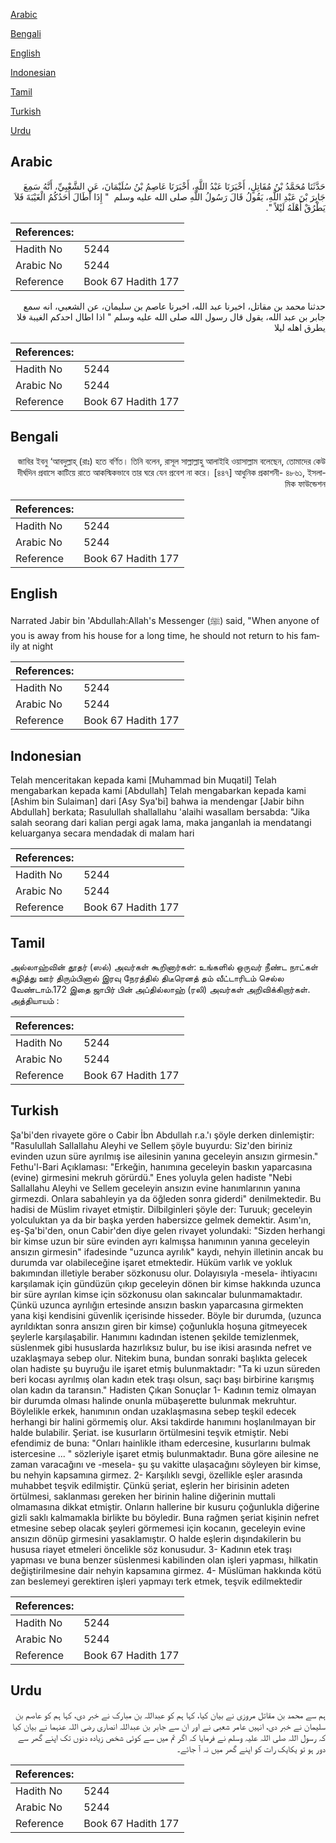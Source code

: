 [Arabic](#arabic)

[Bengali](#bengali)

[English](#english)

[Indonesian](#indonesian)

[Tamil](#tamil)

[Turkish](#turkish)

[Urdu](#urdu)

## Arabic


<div dir="rtl" lang="ar" style={{fontSize:'larger',backgroundColor:'#f8f9fa',padding:20}}>
حَدَّثَنَا مُحَمَّدُ بْنُ مُقَاتِلٍ، أَخْبَرَنَا عَبْدُ اللَّهِ، أَخْبَرَنَا عَاصِمُ بْنُ سُلَيْمَانَ، عَنِ الشَّعْبِيِّ، أَنَّهُ سَمِعَ جَابِرَ بْنَ عَبْدِ اللَّهِ، يَقُولُ قَالَ رَسُولُ اللَّهِ صلى الله عليه وسلم ‏ "‏ إِذَا أَطَالَ أَحَدُكُمُ الْغَيْبَةَ فَلاَ يَطْرُقْ أَهْلَهُ لَيْلاً ‏"‏‏.‏
</div>
<div style={{backgroundColor:'#f8f9fa',padding:20, marginBottom: 10}}><table> <thead> <tr> <th>References:</th> <th></th> </tr> </thead> <tbody><tr><td>Hadith No</td><td>5244</td></tr><tr><td>Arabic No</td><td>5244</td></tr><tr><td>Reference</td><td>Book 67 Hadith 177</td></tr></tbody></table></div>


<div dir="rtl" lang="ar" style={{fontSize:'larger',backgroundColor:'#f8f9fa',padding:20}}>
حدثنا محمد بن مقاتل، اخبرنا عبد الله، اخبرنا عاصم بن سليمان، عن الشعبي، انه سمع جابر بن عبد الله، يقول قال رسول الله صلى الله عليه وسلم " اذا اطال احدكم الغيبة فلا يطرق اهله ليلا
</div>
<div style={{backgroundColor:'#f8f9fa',padding:20, marginBottom: 10}}><table> <thead> <tr> <th>References:</th> <th></th> </tr> </thead> <tbody><tr><td>Hadith No</td><td>5244</td></tr><tr><td>Arabic No</td><td>5244</td></tr><tr><td>Reference</td><td>Book 67 Hadith 177</td></tr></tbody></table></div>

## Bengali


<div dir="rtl" lang="bn" style={{fontSize:'larger',backgroundColor:'#f8f9fa',padding:20}}>
জাবির ইবনু ‘আবদুল্লাহ্ (রাঃ) হতে বর্ণিত। তিনি বলেন, রাসূল সাল্লাল্লাহু আলাইহি ওয়াসাল্লাম বলেছেন, তোমাদের কেউ দীর্ঘদিন প্রবাসে কাটিয়ে রাতে আকস্মিকভাবে তার ঘরে যেন প্রবেশ না করে। [৪৪৭] আধুনিক প্রকাশনী- ৪৮৬১, ইসলামিক ফাউন্ডেশন
</div>
<div style={{backgroundColor:'#f8f9fa',padding:20, marginBottom: 10}}><table> <thead> <tr> <th>References:</th> <th></th> </tr> </thead> <tbody><tr><td>Hadith No</td><td>5244</td></tr><tr><td>Arabic No</td><td>5244</td></tr><tr><td>Reference</td><td>Book 67 Hadith 177</td></tr></tbody></table></div>

## English


<div dir="ltr" lang="en" style={{fontSize:'larger',backgroundColor:'#f8f9fa',padding:20}}>
Narrated Jabir bin 'Abdullah:Allah's Messenger (ﷺ) said, "When anyone of you is away from his house for a long time, he should not return to his family at night
</div>
<div style={{backgroundColor:'#f8f9fa',padding:20, marginBottom: 10}}><table> <thead> <tr> <th>References:</th> <th></th> </tr> </thead> <tbody><tr><td>Hadith No</td><td>5244</td></tr><tr><td>Arabic No</td><td>5244</td></tr><tr><td>Reference</td><td>Book 67 Hadith 177</td></tr></tbody></table></div>

## Indonesian


<div dir="ltr" lang="id" style={{fontSize:'larger',backgroundColor:'#f8f9fa',padding:20}}>
Telah menceritakan kepada kami [Muhammad bin Muqatil] Telah mengabarkan kepada kami [Abdullah] Telah mengabarkan kepada kami [Ashim bin Sulaiman] dari [Asy Sya'bi] bahwa ia mendengar [Jabir bihn Abdullah] berkata; Rasulullah shallallahu 'alaihi wasallam bersabda: "Jika salah seorang dari kalian pergi agak lama, maka janganlah ia mendatangi keluarganya secara mendadak di malam hari
</div>
<div style={{backgroundColor:'#f8f9fa',padding:20, marginBottom: 10}}><table> <thead> <tr> <th>References:</th> <th></th> </tr> </thead> <tbody><tr><td>Hadith No</td><td>5244</td></tr><tr><td>Arabic No</td><td>5244</td></tr><tr><td>Reference</td><td>Book 67 Hadith 177</td></tr></tbody></table></div>

## Tamil


<div dir="ltr" lang="ta" style={{fontSize:'larger',backgroundColor:'#f8f9fa',padding:20}}>
அல்லாஹ்வின் தூதர் (ஸல்) அவர்கள் கூறினார்கள்: உங்களில் ஒருவர் நீண்ட நாட்கள் கழித்து ஊர் திரும்பினால் இரவு நேரத்தில் திடீரெனத் தம் வீட்டாரிடம் செல்ல வேண்டாம்.172 இதை ஜாபிர் பின் அப்தில்லாஹ் (ரலி) அவர்கள் அறிவிக்கிறார்கள். அத்தியாயம் :
</div>
<div style={{backgroundColor:'#f8f9fa',padding:20, marginBottom: 10}}><table> <thead> <tr> <th>References:</th> <th></th> </tr> </thead> <tbody><tr><td>Hadith No</td><td>5244</td></tr><tr><td>Arabic No</td><td>5244</td></tr><tr><td>Reference</td><td>Book 67 Hadith 177</td></tr></tbody></table></div>

## Turkish


<div dir="ltr" lang="tr" style={{fontSize:'larger',backgroundColor:'#f8f9fa',padding:20}}>
Şa'bi'den rivayete göre o Cabir İbn Abdullah r.a.'ı şöyle derken dinlemiştir: "Rasulullah Sallallahu Aleyhi ve Sellem şöyle buyurdu: Siz'den biriniz evinden uzun süre ayrılmış ise ailesinin yanına geceleyin ansızın girmesin." Fethu'l-Bari Açıklaması: "Erkeğin, hanımına geceleyin baskın yaparcasına (evine) girmesini mekruh görürdü." Enes yoluyla gelen hadiste "Nebi Sallallahu Aleyhi ve Sellem geceleyin ansızın evine hanımlarının yanına girmezdi. Onlara sabahleyin ya da öğleden sonra giderdi" denilmektedir. Bu hadisi de Müslim rivayet etmiştir. Dilbilginleri şöyle der: Turuuk; geceleyin yolculuktan ya da bir başka yerden habersizce gelmek demektir. Asım'ın, eş-Şa'bi'den, onun Cabir'den diye gelen rivayet yolundaki: "Sizden herhangi bir kimse uzun bir süre evinden ayrı kalmışsa hanımının yanına geceleyin ansızın girmesin" ifadesinde "uzunca ayrılık" kaydı, nehyin illetinin ancak bu durumda var olabileceğine işaret etmektedir. Hüküm varlık ve yokluk bakımından illetiyle beraber sözkonusu olur. Dolayısıyla -mesela- ihtiyacını karşılamak için gündüzün çıkıp geceleyin dönen bir kimse hakkında uzunca bir süre ayrılan kimse için sözkonusu olan sakıncalar bulunmamaktadır. Çünkü uzunca ayrılığın ertesinde ansızın baskın yaparcasına girmekten yana kişi kendisini güvenlik içerisinde hisseder. Böyle bir durumda, (uzunca ayrıldıktan sonra ansızın giren bir kimse) çoğunlukla hoşuna gitmeyecek şeylerle karşılaşabilir. Hanımını kadından istenen şekilde temizlenmek, süslenmek gibi hususlarda hazırlıksız bulur, bu ise ikisi arasında nefret ve uzaklaşmaya sebep olur. Nitekim buna, bundan sonraki başlıkta gelecek olan hadiste şu buyruğu ile işaret etmiş bulunmaktadır: "Ta ki uzun süreden beri kocası ayrılmış olan kadın etek traşı olsun, saçı başı birbirine karışmış olan kadın da taransın." Hadisten Çıkan Sonuçlar 1- Kadının temiz olmayan bir durumda olması halinde onunla mübaşerette bulunmak mekruhtur. Böylelikle erkek, hanımının ondan uzaklaşmasına sebep teşkil edecek herhangi bir halini görmemiş olur. Aksi takdirde hanımını hoşlanılmayan bir halde bulabilir. Şeriat. ise kusurların örtülmesini teşvik etmiştir. Nebi efendimiz de buna: "Onları hainlikle itham edercesine, kusurlarını bulmak istercesine ... " sözleriyle işaret etmiş bulunmaktadır. Buna göre ailesine ne zaman varacağını ve -mesela- şu şu vakitte ulaşacağını söyleyen bir kimse, bu nehyin kapsamına girmez. 2- Karşılıklı sevgi, özellikle eşler arasında muhabbet teşvik edilmiştir. Çünkü şeriat, eşlerin her birisinin adeten örtülmesi, saklanması gereken her birinin haline diğerinin muttali olmamasına dikkat etmiştir. Onların hallerine bir kusuru çoğunlukla diğerine gizli saklı kalmamakla birlikte bu böyledir. Buna rağmen şeriat kişinin nefret etmesine sebep olacak şeyleri görmemesi için kocanın, geceleyin evine ansızın dönüp girmesini yasaklamıştır. O halde eşlerin dışındakilerin bu hususa riayet etmeleri öncelikle söz konusudur. 3- Kadının etek traşı yapması ve buna benzer süslenmesi kabilinden olan işleri yapması, hilkatin değiştirilmesine dair nehyin kapsamına girmez. 4- Müslüman hakkında kötü zan beslemeyi gerektiren işleri yapmayı terk etmek, teşvik edilmektedir
</div>
<div style={{backgroundColor:'#f8f9fa',padding:20, marginBottom: 10}}><table> <thead> <tr> <th>References:</th> <th></th> </tr> </thead> <tbody><tr><td>Hadith No</td><td>5244</td></tr><tr><td>Arabic No</td><td>5244</td></tr><tr><td>Reference</td><td>Book 67 Hadith 177</td></tr></tbody></table></div>

## Urdu


<div dir="rtl" lang="ur" style={{fontSize:'larger',backgroundColor:'#f8f9fa',padding:20}}>
ہم سے محمد بن مقاتل مروزی نے بیان کیا، کہا ہم کو عبداللہ بن مبارک نے خبر دی، کہا ہم کو عاصم بن سلیمان نے خبر دی، انہیں عامر شعبی نے اور ان سے جابر بن عبداللہ انصاری رضی اللہ عنہما نے بیان کیا کہ رسول اللہ صلی اللہ علیہ وسلم نے فرمایا کہ اگر تم میں سے کوئی شخص زیادہ دنوں تک اپنے گھر سے دور ہو تو یکایک رات کو اپنے گھر میں نہ آ جائے۔
</div>
<div style={{backgroundColor:'#f8f9fa',padding:20, marginBottom: 10}}><table> <thead> <tr> <th>References:</th> <th></th> </tr> </thead> <tbody><tr><td>Hadith No</td><td>5244</td></tr><tr><td>Arabic No</td><td>5244</td></tr><tr><td>Reference</td><td>Book 67 Hadith 177</td></tr></tbody></table></div>